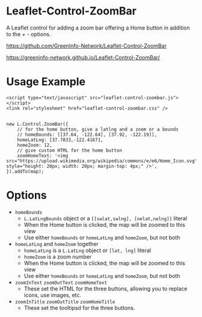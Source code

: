 # Leaflet-Control-ZoomBar

A Leaflet control for adding a zoom bar offering a Home button in addition to the + - options.

https://github.com/GreenInfo-Network/Leaflet-Control-ZoomBar

https://greeninfo-network.github.io/Leaflet-Control-ZoomBar/


# Usage Example

```
<script type="text/javascript" src="leaflet-control-zoombar.js"></script>
<link rel="stylesheet" href="leaflet-control-zoombar.css" />


new L.Control.ZoomBar({
    // for the home button, give a latlng and a zoom or a bounds
    // homeBounds: [[37.64, -122.64], [37.92, -122.19]],
    homeLatLng: [37.7833,-122.4167],
    homeZoom: 12,
    // give custom HTML for the home button
    zoomHomeText: '<img src="https://upload.wikimedia.org/wikipedia/commons/e/e6/Home_Icon.svg" style="height: 20px; width: 20px; margin-top: 4px;" />',
}).addTo(map);
```


# Options

* `homeBounds`
  * `L.LatLngBounds` object or a `[[swlat,swlng], [nelat,nelng]]` literal
  * When the Home button is clicked, the map will be zoomed to this view
  * Use either `homeBounds` or `homeLatLng` and `homeZoom`, but not both
* `homeLatLng` and `homeZoom` together
  * `homeLatLng` is a `L.LatLng` object or `[lat, lng]` literal
  * `homeZoom` is a zoom number
  * When the Home button is clicked, the map will be zoomed to this view
  * Use either `homeBounds` or `homeLatLng` and `homeZoom`, but not both
* `zoomInText` `zoomOutText` `zoomHomeText`
  * These set the HTML for the three buttons, allowing you to replace icons, use images, etc.
* `zoomInTitle` `zoomOutTitle` `zoomHomeTitle`
  * These set the tooltipsd for the three buttons.
